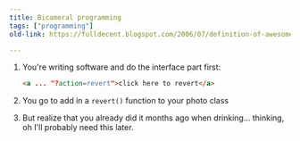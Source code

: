```yaml
---
title: Bicameral programming
tags: ["programming"]
old-link: https://fulldecent.blogspot.com/2006/07/definition-of-awesome.html

---
```


1. You're writing software and do the interface part first:

   ```html
   <a ... "?action=revert">click here to revert</a>
   ```

2. You go to add in a `revert()` function to your photo class

3. But realize that you already did it months ago when drinking... thinking, oh I'll probably need this later.
